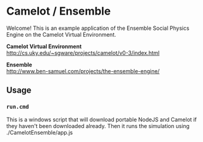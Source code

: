 # Camelot / Ensemble

Welcome! This is an example application of the Ensemble Social Physics Engine
on the Camelot Virtual Environment.

**Camelot Virtual Environment**  
http://cs.uky.edu/~sgware/projects/camelot/v0-3/index.html

**Ensemble**  
http://www.ben-samuel.com/projects/the-ensemble-engine/

## Usage
### ```run.cmd```
This is a windows script that will download portable NodeJS and Camelot if they haven't been downloaded already. 
Then it runs the simulation using ./CamelotEnsemble/app.js
